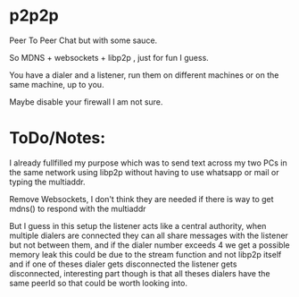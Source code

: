 # p2p2p
Peer To Peer Chat but with some sauce.


So MDNS + websockets + libp2p , just for fun I guess.

You have a dialer and a listener, run them on different machines or on the same machine, up to you.

Maybe disable your firewall I am not sure.

# ToDo/Notes:

I already fullfilled my purpose which was to send text across my two PCs in the same network using libp2p without having to use whatsapp or mail or typing the multiaddr.

Remove Websockets, I don't think they are needed if there is way to get mdns() to respond with the multiaddr

But I guess in this setup the listener acts like a central authority, when multiple dialers are connected they can all share messages with the listener but not between them, and if the dialer number exceeds 4 we get a possible memory leak this could be due to the stream function and not libp2p itself and if one of theses dialer gets disconnected the listener gets disconnected, interesting part though is that all theses dialers have the same peerId so that could be worth looking into.
